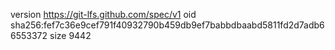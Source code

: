 version https://git-lfs.github.com/spec/v1
oid sha256:fef7c36e9cef791f40932790b459db9ef7babbdbaabd5811fd2d7adb66553372
size 9442
